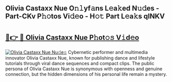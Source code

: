 ## Olivia Castaxx Nue O𝚗𝚕yf𝚊ns L𝚎a𝚔ed N𝚞𝚍es - Part-CKv P𝚑𝚘tos Vi𝚍𝚎o - H𝚘𝚝 Part L𝚎a𝚔s qlNKV

# <h2><a href="http://kfcf67j.oniu.top/?m=Olivia+Castaxx+Nue">🔗👉 🔴 Olivia Castaxx Nue P𝚑ot𝚘𝚜 V𝚒d𝚎o</a></h2>

[![Olivia Castaxx Nue Nu𝚍e𝚜](https://i.imgur.com/0qMVB7G.gif)](http://kfcf67j.oniu.top/?m=Olivia+Castaxx+Nue)
Cybernetic performer and multimedia innovator Olivia Castaxx Nue, known for publishing dance and lifestyle tutorials through viral dance sequences and compact clips. The public persona of Olivia Castaxx Nue is synonymous with openness and genuine connection, but the hidden dimensions of his personal life remain a mystery.  
